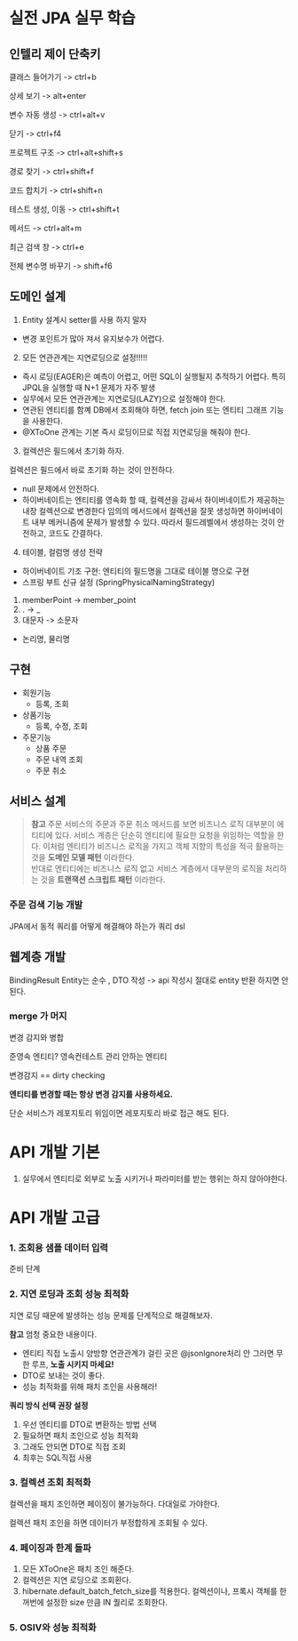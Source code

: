 # 실전 JPA 실무 학습

## 인텔리 제이 단축키
클래스 들어가기 -> ctrl+b

상세 보기 -> alt+enter

변수 자동 생성 -> ctrl+alt+v

닫기 -> ctrl+f4

프로젝트 구조 -> ctrl+alt+shift+s

경로 찾기 -> ctrl+shift+f

코드 합치기 -> ctrl+shift+n

테스트 생성, 이동 ->  ctrl+shift+t

메서드 -> ctrl+alt+m

최근 검색 창 -> ctrl+e

전체 변수명 바꾸기 -> shift+f6
## 도메인 설계
1. Entity 설계시 setter를 사용 하지 말자

- 변경 포인트가 많아 져서 유지보수가 어렵다.

2. 모든 연관관계는 지연로딩으로 설정!!!!!

- 즉시 로딩(EAGER)은 예측이 어렵고, 어떤 SQL이 실행될지 추적하기 어렵다. 특히 JPQL을 실행할 때 N+1 문제가 자주 발생
- 실무에서 모든 연관관계는 지연로딩(LAZY)으로 설정해야 한다.
- 연관된 엔티티를 함꼐 DB에서 조회해야 하면, fetch join 또는 엔티티 그래프 기능을 사용한다.
- @XToOne 관계는 기본 즉시 로딩이므로 직접 지연로딩을 해줘야 한다.

3. 컬렉션은 필드에서 초기화 하자.

컬렉션은 필드에서 바로 초기화 하는 것이 안전하다.

- null 문제에서 안전하다.
- 하이버네이트는 엔티티를 영속화 할 때, 컬렉션을 감싸서 하이버네이트가 제공하는 내장 컬렉션으로 변경한다 
임의의 메서드에서 컬렉션을 잘못 생성하면 하이버네이트 내부 메커니즘에 문제가 발생할 수 있다.
따라서 필드레벨에서 생성하는 것이 안전하고, 코드도 간결하다.

4. 테이블, 컬럼명 생성 전략

-  하이버네이트 기조 구현: 엔티티의 필드명을 그대로 테이블 명으로 구현
-  스프링 부트 신규 설정 (SpringPhysicalNamingStrategy)
  1. memberPoint -> member_point
  2. . -> _
  3. 대문자 -> 소문자
- 논리명, 물리명

## 구현
- 회원기능
  - 등록, 조회
- 상품기능
  - 등록, 수정, 조회
- 주문기능
  - 상품 주문
  - 주문 내역 조회
  - 주문 취소

## 서비스 설계

> **참고** 주문 서비스의 주문과 주문 취소 메서드를 보면 비즈니스 로직 대부분이 에티티에 있다. 서비스 계층은 단순히
엔티티에 필요한 요청을 위임하는 역할을 한다. 이처럼 엔티티가 비즈니스 로직을 가지고 객체 지향의 특성을 적극
활용하는 것을 __도메인 모델 패턴__ 이라한다.<br/>반대로 엔티티에는 비즈니스 로직 없고 서비스 계층에서 대부분의 로직을 처리하는 것을 __트랜잭션 스크립트 패턴__ 이라한다.

### 주문 검색 기능 개발
JPA에서 동적 쿼리를 어떻게 해결해야 하는가
쿼리 dsl

## 웹계층 개발
BindingResult 
Entity는 순수 , DTO 작성 -> api 작성시 절대로 entity 반환 하지면 안된다.
### merge 가 머지
변경 감지와 병합

준영속 엔티티? 영속컨테스트 관리 안하는 엔티티

변경감지 == dirty checking

**엔티티를 변경할 때는 항상 변경 감지를 사용하세요.**

단순 서비스가 레포지토리 위임이면 레포지토리 바로 접근 해도 된다.

# API 개발 기본
1. 실무에서 엔티티로 외부로 노출 시키거나 파라미터를 받는 행위는 하지 않아야한다.

# API 개발 고급
### 1. 조회용 샘플 데이터 입력
  준비 단계
### 2. 지연 로딩과 조회 성능 최적화
  지연 로딩 때문에 발생하는 성능 문제를 단계적으로 해결해보자.

**참고** 엄청 중요한 내용이다.

  - 엔티티 직접 노출시 양방향 연관관계가 걸린 곳은 @jsonIgnore처리 안 그러면 무한 루프, __노출 시키지 마세요!__
  - DTO로 보내는 것이 좋다.
  - 성능 최적화를 위해 패치 조인을 사용해라!

**쿼리 방식 선택 권장 설정**

1. 우선 엔티티를 DTO로 변환하는 방법 선택
2. 필요하면 패치 조인으로 성능 최적화
3. 그래도 안되면 DTO로 직접 조회
4. 최후는 SQL직접 사용

### 3. 컬렉션 조회 최적화
컬렉션을 패치 조인하면 페이징이 불가능하다. 다대일로 가야한다.

컬렉션 패치 조인을 하면 데이터가 부정합하게 조회될 수 있다.

### 4. 페이징과 한계 돌파

1. 모든 XToOne은 패치 조인 해준다.
2. 컬렉션은 지연 로딩으로 조회환다.
3. hibernate.default_batch_fetch_size를 적용한다.
   컬렉션이나, 프록시 객체를 한꺼번에 설정한 size 만큼 IN 퀄리로 조회한다.

### 5. OSIV와 성능 최적화

